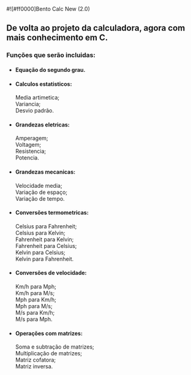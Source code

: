 #![#ff0000]Bento Calc New (2.0)
 <h2>De volta ao projeto da calculadora, agora com mais conhecimento em C.</h2>
<h3>Funções que serão incluidas:</h3>

- <h4>Equação do segundo grau.</h4>

- <h4>Calculos estatisticos:</h4>
  Media artimetica;<br/>
  Variancia;<br/>
  Desvio padrão.<br/>

- <h4>Grandezas eletricas:</h4>
  Amperagem;<br/>
  Voltagem;<br/>
  Resistencia;<br/>
  Potencia.<br/>
  
- <h4>Grandezas mecanicas:</h4>
  Velocidade media;<br/>
  Variação de espaço;<br/>
  Variação de tempo.<br/>
  
- <h4>Conversões termometricas:</h4>
  Celsius para Fahrenheit;<br/>
  Celsius para Kelvin;<br/>
  Fahrenheit para Kelvin;<br/>
  Fahrenheit para Celsius;<br/>
  Kelvin para Celsius;<br/>
  Kelvin para Fahrenheit.<br/>
  
- <h4>Conversões de velocidade:</h4>
  Km/h para Mph;<br/>
  Km/h para M/s;<br/>
  Mph para Km/h;<br/>
  Mph para M/s;<br/>
  M/s para Km/h;<br/>
  M/s para Mph.<br/>
  
- <h4>Operações com matrizes:</h4>
  Soma e subtração de matrizes;<br/>
  Multiplicação de matrizes;<br/>
  Matriz cofatora;<br/>
  Matriz inversa.<br/>
